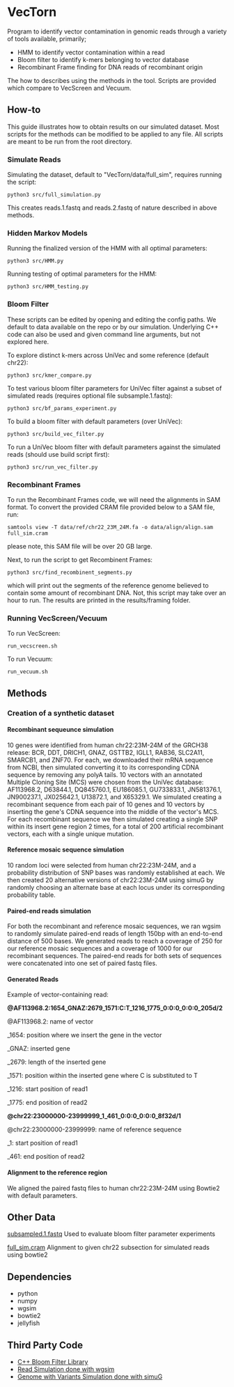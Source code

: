# VecTorn
Program to identify vector contamination in genomic reads through a variety of tools available, primarily;
- HMM to identify vector contamination within a read
- Bloom filter to identify k-mers belonging to vector database
- Recombinant Frame finding for DNA reads of recombinant origin

The how to describes using the methods in the tool. Scripts are provided which compare to VecScreen and Vecuum.

## How-to
This guide illustrates how to obtain results on our simulated dataset. Most scripts for the methods can be modified to be applied to any file. All scripts are meant to be run from the root directory.

### Simulate Reads
Simulating the dataset, default to "VecTorn/data/full_sim", requires running the script:
```console
python3 src/full_simulation.py
```
This creates reads.1.fastq and reads.2.fastq of nature described in above methods.

### Hidden Markov Models
Running the finalized version of the HMM with all optimal parameters:
```console
python3 src/HMM.py
```

Running testing of optimal parameters for the HMM:
```console
python3 src/HMM_testing.py
```

### Bloom Filter
These scripts can be edited by opening and editing the config paths. We default to data available on the repo or by our simulation. Underlying C++ code can also be used and given command line arguments, but not explored here.

To explore distinct k-mers across UniVec and some reference (default chr22):
```console
python3 src/kmer_compare.py
```

To test various bloom filter parameters for UniVec filter against a subset of simulated reads (requires optional file subsample.1.fastq):
```console
python3 src/bf_params_experiment.py
```

To build a bloom filter with default parameters (over UniVec):
```console
python3 src/build_vec_filter.py
```

To run a UniVec bloom filter with default parameters against the simulated reads (should use build script first):
```console
python3 src/run_vec_filter.py
```

### Recombinant Frames
To run the Recombinant Frames code, we will need the alignments in SAM format. To convert the provided CRAM file provided below to a SAM file, run:
```console
samtools view -T data/ref/chr22_23M_24M.fa -o data/align/align.sam full_sim.cram
```
please note, this SAM file will be over 20 GB large.

Next, to run the script to get Recombinent Frames:
```console
python3 src/find_recombinent_segments.py
```
which will print out the segments of the reference genome believed to contain some amount of recombinant DNA. Not, this script may take over an hour to run. The results are printed in the results/framing folder.

### Running VecScreen/Vecuum
To run VecScreen:
```console
run_vecscreen.sh
```

To run Vecuum:
```console
run_vecuum.sh
```

## Methods

### Creation of a synthetic dataset
#### Recombinant sequeunce simulation
10 genes were identified from human chr22:23M-24M of the GRCH38 release: BCR, DDT, DRICH1, GNAZ, GSTTB2, IGLL1, RAB36, SLC2A11, SMARCB1, and ZNF70. For each, we downloaded their mRNA sequence from NCBI, then simulated converting it to its corresponding CDNA sequence by removing any polyA tails. 10 vectors with an annotated Multiple Cloning Site (MCS) were chosen from the UniVec database: AF113968.2, D63844.1, DQ845760.1, EU186085.1, GU733833.1, JN581376.1, JN900237.1, JX025642.1, U13872.1, and X65329.1. We simulated creating a recombinant sequence from each pair of 10 genes and 10 vectors by inserting the gene's CDNA sequence into the middle of the vector's MCS. For each recombinant sequence we then simulated creating a single SNP within its insert gene region 2 times, for a total of 200 artificial recombinant vectors, each with a single unique mutation.
#### Reference mosaic sequence simulation
10 random loci were selected from human chr22:23M-24M, and a probability distribution of SNP bases was randomly established at each. We then created 20 alternative versions of chr22:23M-24M using simuG by randomly choosing an alternate base at each locus under its corresponding probability table.
#### Paired-end reads simulation
For both the recombinant and reference mosaic sequences, we ran wgsim to randomly simulate paired-end reads of length 150bp with an end-to-end distance of 500 bases. We generated reads to reach a coverage of 250 for our reference mosaic sequences and a coverage of 1000 for our recombinant sequences. The paired-end reads for both sets of sequences were concatenated into one set of paired fastq files.
#### Generated Reads
Example of vector-containing read:

**@AF113968.2:1654_GNAZ:2679_1571:C:T_1216_1775_0:0:0_0:0:0_205d/2**

@AF113968.2: name of vector

_1654: position where we insert the gene in the vector

_GNAZ: inserted gene

_2679: length of the inserted gene

_1571: position within the inserted gene where C is substituted to T

_1216: start position of read1

_1775: end position of read2

**@chr22:23000000-23999999_1_461_0:0:0_0:0:0_8f32d/1**

@chr22:23000000-23999999: name of reference sequence

_1: start position of read1

_461: end position of read2

#### Alignment to the reference region
We aligned the paired fastq files to human chr22:23M-24M using Bowtie2 with default parameters.

## Other Data
[subsampled.1.fastq](https://livejohnshopkins-my.sharepoint.com/:u:/g/personal/nbrown99_jh_edu/EaFoDbuS9Q1JjwBXyKmOf3IB_VjyYvTZRXhKBPkHmtUxpA?e=qx6IkA)
Used to evaluate bloom filter parameter experiments

[full_sim.cram](https://livejohnshopkins-my.sharepoint.com/:u:/g/personal/nbrown99_jh_edu/ERBBmyPtJxBOqkB7HNRy7noB76i59kocJiw3JwHPLpNxiQ?e=aG0Q6t)
Alignment to given chr22 subsection for simulated reads using bowtie2

## Dependencies
- python
- numpy
- wgsim
- bowtie2
- jellyfish

## Third Party Code
- [C++ Bloom Filter Library](http://www.partow.net/programming/bloomfilter/index.html)
- [Read Simulation done with wgsim](https://github.com/lh3/wgsim)
- [Genome with Variants Simulation done with simuG](https://github.com/yjx1217/simuG)

